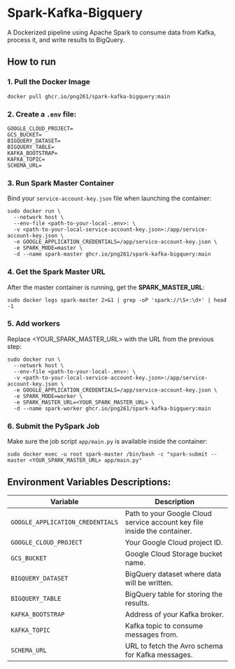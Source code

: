 # Spark-Kafka-Bigquery
A Dockerized pipeline using Apache Spark to consume data from Kafka, process it, and write results to BigQuery.

## How to run
### 1. Pull the Docker Image
```
docker pull ghcr.io/png261/spark-kafka-bigquery:main
```
### 2. Create a `.env` file:
```
GOOGLE_CLOUD_PROJECT=
GCS_BUCKET=
BIGQUERY_DATASET=
BIGQUERY_TABLE=
KAFKA_BOOTSTRAP=
KAFKA_TOPIC=
SCHEMA_URL=
```

### 3. Run Spark Master Container
Bind your `service-account-key.json` file when launching the container:
```
sudo docker run \
  --network host \
  --env-file <path-to-your-local-.env>: \
  -v <path-to-your-local-service-account-key.json>:/app/service-account-key.json \
  -e GOOGLE_APPLICATION_CREDENTIALS=/app/service-account-key.json \
  -e SPARK_MODE=master \
  -d --name spark-master ghcr.io/png261/spark-kafka-bigquery:main
```
### 4. Get the Spark Master URL
After the master container is running, get the **SPARK_MASTER_URL**:

```
sudo docker logs spark-master 2>&1 | grep -oP 'spark://\S+:\d+' | head -1
```

### 5. Add workers
Replace <YOUR_SPARK_MASTER_URL> with the URL from the previous step:
```
sudo docker run \
  --network host \
  --env-file <path-to-your-local-.env>: \
  -v <path-to-your-local-service-account-key.json>:/app/service-account-key.json \
  -e GOOGLE_APPLICATION_CREDENTIALS=/app/service-account-key.json \
  -e SPARK_MODE=worker \
  -e SPARK_MASTER_URL=<YOUR_SPARK_MASTER_URL> \
  -d --name spark-worker ghcr.io/png261/spark-kafka-bigquery:main
```

### 6. Submit the PySpark Job
Make sure the job script `app/main.py` is available inside the container:
```
sudo docker exec -u root spark-master /bin/bash -c "spark-submit --master <YOUR_SPARK_MASTER_URL> app/main.py"
```

## Environment Variables Descriptions:
| Variable                         | Description                                                                 |
|----------------------------------|-----------------------------------------------------------------------------|
| `GOOGLE_APPLICATION_CREDENTIALS` | Path to your Google Cloud service account key file inside the container.   |
| `GOOGLE_CLOUD_PROJECT`           | Your Google Cloud project ID.                                               |
| `GCS_BUCKET`                     | Google Cloud Storage bucket name.                                           |
| `BIGQUERY_DATASET`               | BigQuery dataset where data will be written.                                |
| `BIGQUERY_TABLE`                 | BigQuery table for storing the results.                                     |
| `KAFKA_BOOTSTRAP`                | Address of your Kafka broker.                                               |
| `KAFKA_TOPIC`                    | Kafka topic to consume messages from.                                       |
| `SCHEMA_URL`                     | URL to fetch the Avro schema for Kafka messages.                            |
